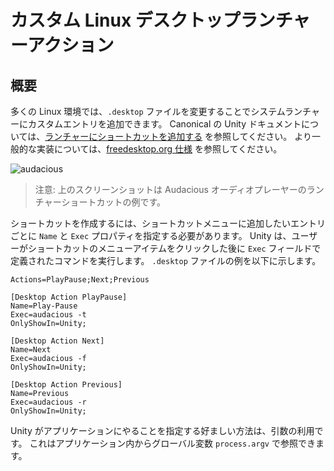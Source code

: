 # カスタム Linux デスクトップランチャーアクション

## 概要

多くの Linux 環境では、`.desktop` ファイルを変更することでシステムランチャーにカスタムエントリを追加できます。 Canonical の Unity ドキュメントについては、[ランチャーにショートカットを追加する](https://help.ubuntu.com/community/UnityLaunchersAndDesktopFiles#Adding_shortcuts_to_a_launcher) を参照してください。 より一般的な実装については、[freedesktop.org 仕様](https://specifications.freedesktop.org/desktop-entry-spec/1.1/ar01s11.html) を参照してください。

![audacious](https://help.ubuntu.com/community/UnityLaunchersAndDesktopFiles?action=AttachFile&do=get&target=shortcuts.png)

> 注意: 上のスクリーンショットは Audacious オーディオプレーヤーのランチャーショートカットの例です。

ショートカットを作成するには、ショートカットメニューに追加したいエントリごとに `Name` と `Exec` プロパティを指定する必要があります。 Unity は、ユーザーがショートカットのメニューアイテムをクリックした後に `Exec` フィールドで定義されたコマンドを実行します。 `.desktop` ファイルの例を以下に示します。

```plaintext
Actions=PlayPause;Next;Previous

[Desktop Action PlayPause]
Name=Play-Pause
Exec=audacious -t
OnlyShowIn=Unity;

[Desktop Action Next]
Name=Next
Exec=audacious -f
OnlyShowIn=Unity;

[Desktop Action Previous]
Name=Previous
Exec=audacious -r
OnlyShowIn=Unity;
```

Unity がアプリケーションにやることを指定する好ましい方法は、引数の利用です。 これはアプリケーション内からグローバル変数 `process.argv` で参照できます。
